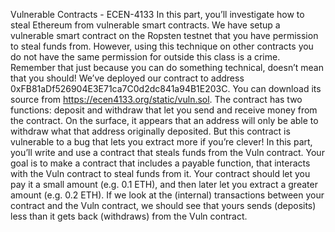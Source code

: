 Vulnerable Contracts - 
ECEN-4133
In this part, you’ll investigate how to steal Ethereum from vulnerable smart contracts. We have
setup a vulnerable smart contract on the Ropsten testnet that you have permission to steal funds
from. However, using this technique on other contracts you do not have the same permission for
outside this class is a crime. Remember that just because you can do something technical, doesn’t
mean that you should!
We’ve deployed our contract to address 0xFB81aDf526904E3E71ca7C0d2dc841a94B1E203C. You
can download its source from https://ecen4133.org/static/vuln.sol.
The contract has two functions: deposit and withdraw that let you send and receive money from
the contract. On the surface, it appears that an address will only be able to withdraw what that
address originally deposited. But this contract is vulnerable to a bug that lets you extract more if
you’re clever!
In this part, you’ll write and use a contract that steals funds from the Vuln contract. Your goal is
to make a contract that includes a payable function, that interacts with the Vuln contract to steal
funds from it. Your contract should let you pay it a small amount (e.g. 0.1 ETH), and then later
let you extract a greater amount (e.g. 0.2 ETH). If we look at the (internal) transactions between
your contract and the Vuln contract, we should see that yours sends (deposits) less than it gets back
(withdraws) from the Vuln contract.
